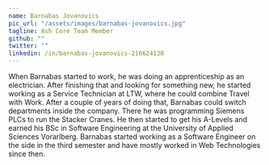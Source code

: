 ```yaml
---
name: Barnabas Jovanovics
pic_url: "/assets/images/barnabas-jovanovics.jpg"
tagline: Ash Core Team Member
github: ""
twitter: ""
linkedin: /in/barnabas-jovanovics-216624130
---
```

When Barnabas started to work, he was doing an apprenticeship as an electrician. After finishing that and looking for something new, he started working as a Service Technician at LTW, where he could combine Travel with Work. After a couple of years of doing that, Barnabas could switch departments inside the company. There he was programming Siemens PLCs to run the Stacker Cranes. He then started to get his A-Levels and earned his BSc in Software Engineering at the University of Applied Sciences Vorarlberg. Barnabas started working as a Software Engineer on the side in the third semester and have mostly worked in Web Technologies since then.